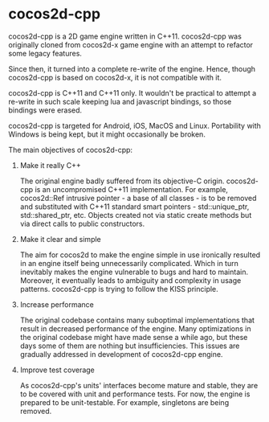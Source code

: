 cocos2d-cpp
===========

cocos2d-cpp is a 2D game engine written in C++11. cocos2d-cpp was originally cloned from cocos2d-x game engine with an attempt to refactor some legacy features.

Since then, it turned into a complete re-write of the engine. Hence, though cocos2d-cpp is based on cocos2d-x, it is not compatible with it.

cocos2d-cpp is C++11 and C++11 only. It wouldn't be practical to attempt a re-write in such scale keeping lua and javascript bindings, so those bindings were erased.

cocos2d-cpp is targeted for Android, iOS, MacOS and Linux. Portability with Windows is being kept, but it might occasionally be broken.

The main objectives of cocos2d-cpp:

1.  Make it really C++

    The original engine badly suffered from its objective-C origin. cocos2d-cpp is an uncompromised C++11 implementation. For example, cocos2d::Ref intrusive pointer - a base of all classes - is to be removed and substituted with C++11 standard smart pointers - std::unique_ptr, std::shared_ptr, etc. Objects created not via static create methods but via direct calls to public constructors.

2.  Make it clear and simple

    The aim for cocos2d to make the engine simple in use ironically resulted in an engine itself being unnecessarily complicated. Which in turn inevitably makes the engine vulnerable to bugs and hard to maintain. Moreover, it eventually leads to ambiguity and complexity in usage patterns. cocos2d-cpp is trying to follow the KISS principle.

3.  Increase performance

    The original codebase contains many suboptimal implementations that result in decreased performance of the engine. Many optimizations in the original codebase might have made sense a while ago, but these days some of them are nothing but insufficiencies. This issues are gradually addressed in development of cocos2d-cpp engine.

4.  Improve test coverage

    As cocos2d-cpp's units' interfaces become mature and stable, they are to be covered with unit and performance tests. For now, the engine is prepared to be unit-testable. For example, singletons are being removed.
